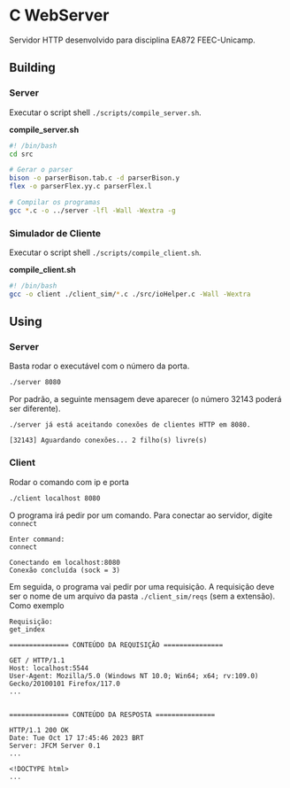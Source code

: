 # C WebServer

Servidor HTTP desenvolvido para disciplina EA872 FEEC-Unicamp.

## Building

### Server

Executar o script shell `./scripts/compile_server.sh`.

**compile_server.sh**

```bash
#! /bin/bash
cd src

# Gerar o parser
bison -o parserBison.tab.c -d parserBison.y
flex -o parserFlex.yy.c parserFlex.l 

# Compilar os programas
gcc *.c -o ../server -lfl -Wall -Wextra -g
```

### Simulador de Cliente

Executar o script shell `./scripts/compile_client.sh`.

**compile_client.sh**

```bash
#! /bin/bash
gcc -o client ./client_sim/*.c ./src/ioHelper.c -Wall -Wextra
```

## Using

### Server

Basta rodar o executável com o número da porta.

```bash
./server 8080
```

Por padrão, a seguinte mensagem deve aparecer (o número 32143 poderá ser diferente).

```
./server já está aceitando conexões de clientes HTTP em 8080.

[32143] Aguardando conexões... 2 filho(s) livre(s)
```

### Client

Rodar o comando com ip e porta

```bash
./client localhost 8080
```

O programa irá pedir por um comando. Para conectar ao servidor, digite `connect`

```
Enter command:
connect

Conectando em localhost:8080
Conexão concluída (sock = 3)
```

Em seguida, o programa vai pedir por uma requisição. A requisição deve ser o nome de um arquivo da pasta `./client_sim/reqs` (sem a extensão). Como exemplo

```
Requisição:
get_index

=============== CONTEÚDO DA REQUISIÇÃO =============== 

GET / HTTP/1.1
Host: localhost:5544
User-Agent: Mozilla/5.0 (Windows NT 10.0; Win64; x64; rv:109.0) Gecko/20100101 Firefox/117.0
...


=============== CONTEÚDO DA RESPOSTA ===============

HTTP/1.1 200 OK
Date: Tue Oct 17 17:45:46 2023 BRT
Server: JFCM Server 0.1
...

<!DOCTYPE html>
...
```